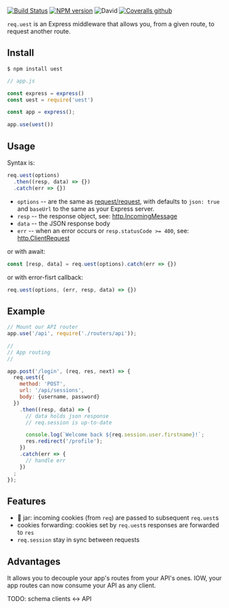 [![Build Status](https://travis-ci.org/abernier/uest.svg?branch=master)](https://travis-ci.org/abernier/uest)
[![NPM version](https://img.shields.io/npm/v/uest.svg?style=flat)](https://www.npmjs.com/package/uest)
![David](https://img.shields.io/david/abernier/uest)
[![Coveralls github](https://img.shields.io/coveralls/github/abernier/uest)](https://coveralls.io/github/abernier/uest)

`req.uest` is an Express middleware that allows you, from a given route, to request another route.

## Install

```
$ npm install uest
```

```js
// app.js

const express = express()
const uest = require('uest')

const app = express();

app.use(uest())
```

## Usage

Syntax is:

```js
req.uest(options)
  .then((resp, data) => {})
  .catch(err => {})
```

- `options` -- are the same as [request/request](https://github.com/request/request#requestoptions-callback), with defaults to `json: true` and `baseUrl` to the same as your Express server.
- `resp` -- the response object, see: [http.IncomingMessage](https://nodejs.org/api/http.html#http_class_http_incomingmessage)
- `data` -- the JSON response body
- `err` -- when an error occurs or `resp.statusCode >= 400`, see: [http.ClientRequest](http://nodejs.org/api/http.html#http_class_http_clientrequest)

or with await:

```js
const [resp, data] = req.uest(options).catch(err => {})
```

or with error-fisrt callback:

```js
req.uest(options, (err, resp, data) => {})
```

## Example

```js
// Mount our API router
app.use('/api', require('./routers/api'));

//
// App routing
//

app.post('/login', (req, res, next) => {
  req.uest({
    method: 'POST',
    url: '/api/sessions',
    body: {username, password}
  })
    .then((resp, data) => {
      // data holds json response
      // req.session is up-to-date

      console.log(`Welcome back ${req.session.user.firstname}!`;
      res.redirect('/profile');
    })
    .catch(err => {
      // handle err
    })
  ;
});
```

## Features

- 🍪 jar: incoming cookies (from `req`) are passed to subsequent `req.uest`s
- cookies forwarding: cookies set by `req.uest`s responses are forwarded to `res`
- `req.session` stay in sync between requests

## Advantages

It allows you to decouple your app's routes from your API's ones. IOW, your app routes can now consume your API as any client.

TODO: schema clients <-> API

